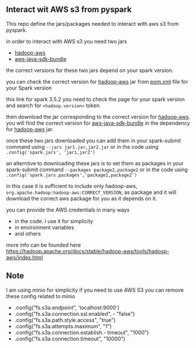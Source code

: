 ## Interact wit AWS s3 from pyspark

This repo define the jars/packages needed to interact with aws s3 from pyspark.


in order to interact with AWS s3 you need two jars 
- [hadoop-aws](https://mvnrepository.com/artifact/org.apache.hadoop/hadoop-aws) 
- [aws-java-sdk-bundle](https://mvnrepository.com/artifact/com.amazonaws/aws-java-sdk-bundle)


the correct versions for these two jars depend on your spark version.

you can check the correct version for [hadoop-aws](https://mvnrepository.com/artifact/org.apache.hadoop/hadoop-aws) jar from [pom.xml](https://github.com/apache/spark/blob/v3.5.2/pom.xml#L125) file for your Spark version

this link for spark 3.5.2 you need to check the page for your spark version and search for
`<hadoop.version>` token.

then download the jar corresponding to the correct version for [hadoop-aws](https://mvnrepository.com/artifact/org.apache.hadoop/hadoop-aws). 
you will find the correct version for [aws-java-sdk-bundle](https://mvnrepository.com/artifact/com.amazonaws/aws-java-sdk-bundle) 
in the dependency for [hadoop-aws](https://mvnrepository.com/artifact/org.apache.hadoop/hadoop-aws) jar.

once these two jars downloaded you can add them in your spark-submit command using `--jars jar1.jar,jar2.jar` or in the code using `.config('spark.jars', 'jar1,jar2')`


an alterntive to downloading these jars is to set them as packages in your spark-submit command `--packages package2,package2` or in the code using `.config('spark.jars.packages','package1,package2')`

in this case it is sufficient to include only hadoop-aws, `org.apache.hadoop:hadoop-aws:CORRECT_VERSION`,
as package and it will download the correct aws package for you as it depends on it.


you can provide the AWS credentials in many ways
- in the code. I use it for simplicity
- in environment variables
- and others

more info can be founded here
https://hadoop.apache.org/docs/stable/hadoop-aws/tools/hadoop-aws/index.html


## Note
I am using minio for simplicity if you need to use AWS S3 you can remove these config related to minio

- .config("fs.s3a.endpoint", 'localhost:9000') 
- .config("fs.s3a.connection.ssl.enabled", - "false")
- .config("fs.s3a.path.style.access", "true") 
- .config("fs.s3a.attempts.maximum", "1")
- .config("fs.s3a.connection.establish.- timeout", "1000")
- .config("fs.s3a.connection.timeout", "10000")

